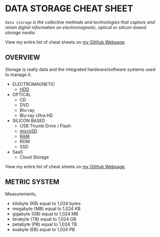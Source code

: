# DATA STORAGE CHEAT SHEET

`data storage` _is the collective methods and technologies
that capture and retain digital information on electromagnetic,
optical or silicon-based storage media._

View my entire list of cheat sheets on
[my GitHub Webpage](https://jeffdecola.github.io/my-cheat-sheets/).

## OVERVIEW

Storage is really data and the integrated
hardware/software systems used to manage it.

* ELECTROMAGNETIC
  * [HDD](https://github.com/JeffDeCola/my-cheat-sheets/tree/master/other/computer-hardware/technologies/hard-drives-cheat-sheet)
* OPTICAL
  * CD
  * DVD
  * Blu-ray
  * Blu-ray Ultra HD
* SILICON BASED
  * USB Thumb Drive / Flash
  * [microSD](https://github.com/JeffDeCola/my-cheat-sheets/tree/master/other/computer-hardware/technologies/microSD-cards-cheat-sheet)
  * [RAM](https://github.com/JeffDeCola/my-cheat-sheets/tree/master/other/computer-hardware/pc/ram-cheat-sheet)
  * ROM
  * SSD
* SaaS
  * Cloud Storage

View my entire list of cheat sheets on
[my GitHub Webpage](https://jeffdecola.github.io/my-cheat-sheets/).

## METRIC SYSTEM

Measurements,

* kilobyte (KB) equal to 1,024 bytes
* megabyte (MB) equal to 1,024 KB
* gigabyte (GB) equal to 1,024 MB
* terabyte (TB) equal to 1,024 GB
* petabyte (PB) equal to 1,024 TB
* exabyte (EB) equal to 1,024 PB





